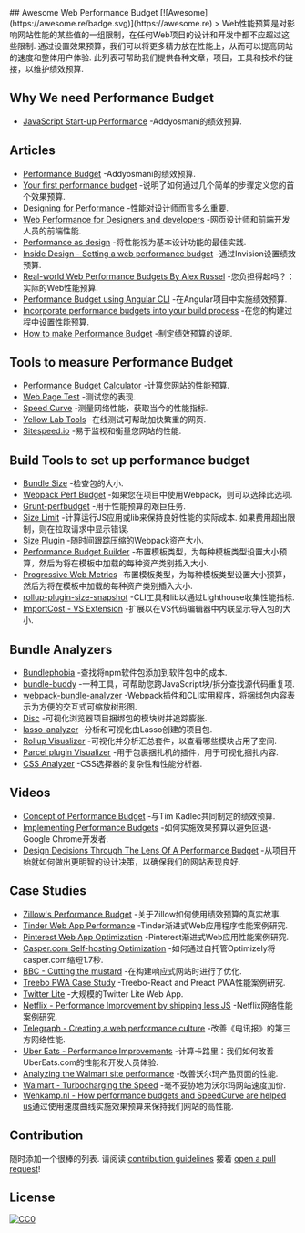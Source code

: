 <div class="github-widget" data-repo="pajaydev/awesome-performance-budget"></div>
<script async src="https://pagead2.googlesyndication.com/pagead/js/adsbygoogle.js"></script><ins class="adsbygoogle" style="display:block" data-ad-client="ca-pub-6890694312814945" data-ad-slot="5473692530" data-ad-format="auto"  data-full-width-responsive="true"></ins><script>(adsbygoogle = window.adsbygoogle || []).push({});</script>
## Awesome Web Performance Budget [![Awesome](https://awesome.re/badge.svg)](https://awesome.re)
 &gt; Web性能预算是对影响网站性能的某些值的一组限制，在任何Web项目的设计和开发中都不应超过这些限制.  通过设置效果预算，我们可以将更多精力放在性能上，从而可以提高网站的速度和整体用户体验.  此列表可帮助我们提供各种文章，项目，工具和技术的链接，以维护绩效预算.




## Why We need Performance Budget

- [JavaScript Start-up Performance](https://medium.com/reloading/javascript-start-up-performance-69200f43b201) -Addyosmani的绩效预算.

## Articles
- [Performance Budget](https://addyosmani.com/blog/performance-budgets/) -Addyosmani的绩效预算.
- [Your first performance budget](https://web.dev/your-first-performance-budget/) -说明了如何通过几个简单的步骤定义您的首个效果预算.
- [Designing for Performance](http://designingforperformance.com/index.html#table-of-contents) -性能对设计师而言多么重要.
- [Web Performance for Designers and developers](https://csswizardry.com/2013/01/front-end-performance-for-web-designers-and-front-end-developers/) -网页设计师和前端开发人员的前端性能.
- [Performance as design](http://bradfrost.com/blog/post/performance-as-design/) -将性能视为基本设计功能的最佳实践.
- [Inside Design - Setting a web performance budget](https://www.invisionapp.com/inside-design/setting-a-web-performance-budget/) -通过Invision设置绩效预算.
- [Real-world Web Performance Budgets By Alex Russel](https://infrequently.org/2017/10/can-you-afford-it-real-world-web-performance-budgets/) -您负担得起吗？：实际的Web性能预算.
- [Performance Budget using Angular CLI](https://medium.com/dailyjs/how-did-angular-cli-budgets-save-my-day-and-how-they-can-save-yours-300d534aae7a) -在Angular项目中实施绩效预算.
- [Incorporate performance budgets into your build process](https://web.dev/incorporate-performance-budgets-into-your-build-tools) -在您的构建过程中设置性能预算.
- [How to make Performance Budget](http://v3.danielmall.com/articles/how-to-make-a-performance-budget/) -制定绩效预算的说明.

## Tools to measure Performance Budget

- [Performance Budget Calculator](http://www.performancebudget.io/) -计算您网站的性能预算.
- [Web Page Test](https://www.webpagetest.org/easy) -测试您的表现.
- [Speed Curve](https://speedcurve.com) -测量网络性能，获取当今的性能指标.
- [Yellow Lab Tools](https://yellowlab.tools/) -在线测试可帮助加快繁重的网页.
- [Sitespeed.io](https://www.sitespeed.io/) -易于监视和衡量您网站的性能.

## Build Tools to set up performance budget

- [Bundle Size](https://github.com/siddharthkp/bundlesize) -检查包的大小.
- [Webpack Perf Budget](https://webpack.js.org/configuration/performance/) -如果您在项目中使用Webpack，则可以选择此选项.
- [Grunt-perfbudget](https://github.com/tkadlec/grunt-perfbudget) -用于性能预算的艰巨任务.
- [Size Limit](https://github.com/ai/size-limit)  -计算运行JS应用或lib来保持良好性能的实际成本.  如果费用超出限制，则在拉取请求中显示错误.
- [Size Plugin](https://github.com/GoogleChromeLabs/size-plugin) -随时间跟踪压缩的Webpack资产大小.
- [Performance Budget Builder](https://github.com/GoogleChromeLabs/pr-bot) -布置模板类型，为每种模板类型设置大小预算，然后为将在模板中加载的每种资产类别插入大小.
- [Progressive Web Metrics](https://github.com/paulirish/pwmetrics) -布置模板类型，为每种模板类型设置大小预算，然后为将在模板中加载的每种资产类别插入大小. 
- [rollup-plugin-size-snapshot](https://github.com/TrySound/rollup-plugin-size-snapshot) -CLI工具和lib以通过Lighthouse收集性能指标.
- [ImportCost - VS Extension](https://marketplace.visualstudio.com/items?itemName=wix.vscode-import-cost) -扩展以在VS代码编辑器中内联显示导入包的大小.

## Bundle Analyzers

- [Bundlephobia](https://bundlephobia.com/) -查找将npm软件包添加到软件包中的成本.
- [bundle-buddy](https://bundle-buddy.firebaseapp.com/) -一种工具，可帮助您跨JavaScript块/拆分查找源代码重复项.
- [webpack-bundle-analyzer](https://github.com/webpack-contrib/webpack-bundle-analyzer) -Webpack插件和CLI实用程序，将捆绑包内容表示为方便的交互式可缩放树形图.
- [Disc](http://hughsk.io/disc/) -可视化浏览器项目捆绑包的模块树并追踪膨胀. 
- [lasso-analyzer](https://github.com/ajay2507/lasso-analyzer) -分析和可视化由Lasso创建的项目包.
- [Rollup Visualizer](https://github.com/btd/rollup-plugin-visualizer) -可视化并分析汇总套件，以查看哪些模块占用了空间.
- [Parcel plugin Visualizer](https://github.com/gregtillbrook/parcel-plugin-bundle-visualiser) -用于包裹捆扎机的插件，用于可视化捆扎内容.
- [CSS Analyzer](https://github.com/macbre/analyze-css) -CSS选择器的复杂性和性能分析器.

## Videos

- [Concept of Performance Budget](https://www.youtube.com/watch?list=PLYo5nh8xQFpkwsu9QNlCpPGkmCCuTTWDJ&v=yqejmZrtmNg) -与Tim Kadlec共同制定的绩效预算.
- [Implementing Performance Budgets](https://youtu.be/vVlpCmK1l5k) -如何实施效果预算以避免回退-Google Chrome开发者.
- [Design Decisions Through The Lens Of A Performance Budget](https://vimeo.com/108328247) -从项目开始就如何做出更明智的设计决策，以确保我们的网站表现良好.

## Case Studies

- [Zillow's Performance Budget](https://www.zillow.com/engineering/bigger-faster-more-engaging-budget/) -关于Zillow如何使用绩效预算的真实故事.
- [Tinder Web App Performance](https://medium.com/@addyosmani/a-tinder-progressive-web-app-performance-case-study-78919d98ece0/) -Tinder渐进式Web应用程序性能案例研究.
- [Pinterest Web App Optimization](https://medium.com/dev-channel/a-pinterest-progressive-web-app-performance-case-study-3bd6ed2e6154/) -Pinterest渐进式Web应用性能案例研究.
- [Casper.com Self-hosting Optimization](https://medium.com/caspertechteam/we-shaved-1-7-seconds-off-casper-com-by-self-hosting-optimizely-2704bcbff8ec) -如何通过自托管Optimizely将casper.com缩短1.7秒.
- [BBC - Cutting the mustard](http://responsivenews.co.uk/post/18948466399/cutting-the-mustard) -在构建响应式网站时进行了优化.
- [Treebo PWA Case Study](https://medium.com/dev-channel/treebo-a-react-and-preact-progressive-web-app-performance-case-study-5e4f450d5299/) -Treebo-React and Preact PWA性能案例研究.
- [Twitter Lite](https://medium.com/@paularmstrong/twitter-lite-and-high-performance-react-progressive-web-apps-at-scale-d28a00e780a3/) -大规模的Twitter Lite Web App.
- [Netflix - Performance Improvement by shipping less JS](https://medium.com/dev-channel/a-netflix-web-performance-case-study-c0bcde26a9d9) -Netflix网络性能案例研究.
- [Telegraph - Creating a web performance culture](https://medium.com/the-telegraph-engineering/improving-third-party-web-performance-at-the-telegraph-a0a1000be5) -改善《电讯报》的第三方网络性能.
- [Uber Eats - Performance Improvements](https://eng.uber.com/uber-eats-com-web-app-rewrite/) -计算卡路里：我们如何改善UberEats.com的性能和开发人员体验.
- [Analyzing the Walmart site performance](https://iamakulov.com/notes/walmart/) -改善沃尔玛产品页面的性能.
- [Walmart - Turbocharging the Speed](https://speakerdeck.com/vasa/turbocharging-walmart-dot-com-speed-without-compromise) -毫不妥协地为沃尔玛网站速度加价.
- [Wehkamp.nl - How performance budgets and SpeedCurve are helped us](https://medium.com/wehkamp-techblog/how-performance-budgets-and-speedcurve-are-helping-us-keeping-a-high-performant-website-283c0233daba)通过使用速度曲线实施效果预算来保持我们网站的高性能.

## Contribution
 随时添加一个很棒的列表.  请阅读 [contribution guidelines](https://github.com/pajaydev/awesome-performance-budget/blob/master/CONTRIBUTING.md) 接着 [open a pull request](https://github.com/pajaydev/awesome-web-performance-budget/issues/new)! 

## License

[![CC0](https://mirrors.creativecommons.org/presskit/buttons/88x31/svg/cc-zero.svg)](https://creativecommons.org/publicdomain/zero/1.0)
